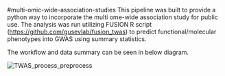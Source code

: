 #multi-omic-wide-association-studies
This pipeline was built to provide a python way to incorporate the multi ome-wide association study for public use. The analysis was run utilizing FUSION R script (https://github.com/gusevlab/fusion_twas) to predict functional/molecular phenotypes into GWAS using summary statistics.

The workflow and data summary can be seen in below diagram.

![TWAS_process_preprocess](https://user-images.githubusercontent.com/38105029/145844359-1c62c5c6-94e6-453c-9031-efb8bf850e98.jpeg)
